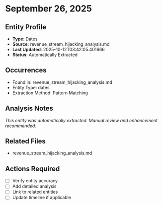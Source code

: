 # September 26, 2025

## Entity Profile
- **Type**: Dates
- **Source**: revenue_stream_hijacking_analysis.md
- **Last Updated**: 2025-10-12T03:42:05.401666
- **Status**: Automatically Extracted

## Occurrences
- Found in: revenue_stream_hijacking_analysis.md
- Entity Type: dates
- Extraction Method: Pattern Matching

## Analysis Notes
*This entity was automatically extracted. Manual review and enhancement recommended.*

## Related Files
- revenue_stream_hijacking_analysis.md

## Actions Required
- [ ] Verify entity accuracy
- [ ] Add detailed analysis
- [ ] Link to related entities
- [ ] Update timeline if applicable
